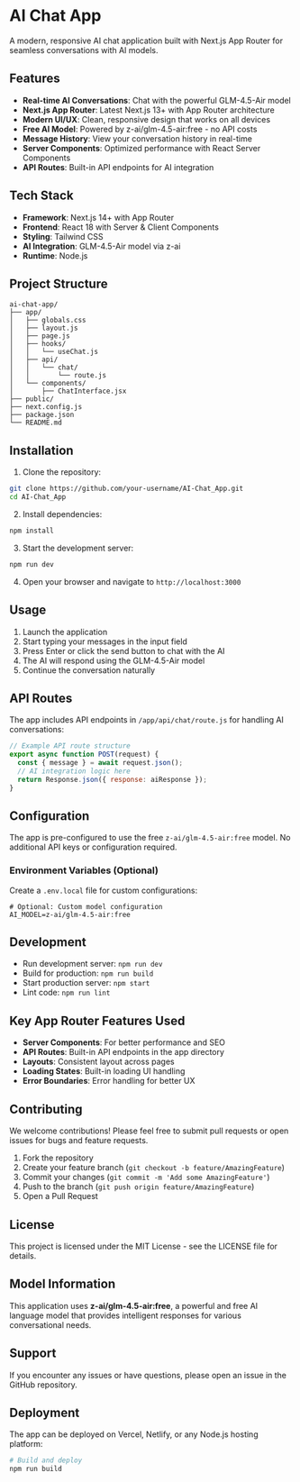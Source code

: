 # AI Chat App

A modern, responsive AI chat application built with Next.js App Router for seamless conversations with AI models.

## Features

- **Real-time AI Conversations**: Chat with the powerful GLM-4.5-Air model
- **Next.js App Router**: Latest Next.js 13+ with App Router architecture
- **Modern UI/UX**: Clean, responsive design that works on all devices
- **Free AI Model**: Powered by z-ai/glm-4.5-air:free - no API costs
- **Message History**: View your conversation history in real-time
- **Server Components**: Optimized performance with React Server Components
- **API Routes**: Built-in API endpoints for AI integration

## Tech Stack

- **Framework**: Next.js 14+ with App Router
- **Frontend**: React 18 with Server & Client Components
- **Styling**: Tailwind CSS
- **AI Integration**: GLM-4.5-Air model via z-ai
- **Runtime**: Node.js

## Project Structure

```
ai-chat-app/
├── app/
│   ├── globals.css
│   ├── layout.js
│   ├── page.js
│   ├── hooks/
│   │   └── useChat.js
│   ├── api/
│   │   └── chat/
│   │       └── route.js
│   └── components/
│       ├── ChatInterface.jsx
├── public/
├── next.config.js
├── package.json
└── README.md
```

## Installation

1. Clone the repository:
```bash
git clone https://github.com/your-username/AI-Chat_App.git
cd AI-Chat_App
```

2. Install dependencies:
```bash
npm install
```

3. Start the development server:
```bash
npm run dev
```

4. Open your browser and navigate to `http://localhost:3000`

## Usage

1. Launch the application
2. Start typing your messages in the input field
3. Press Enter or click the send button to chat with the AI
4. The AI will respond using the GLM-4.5-Air model
5. Continue the conversation naturally

## API Routes

The app includes API endpoints in `/app/api/chat/route.js` for handling AI conversations:

```javascript
// Example API route structure
export async function POST(request) {
  const { message } = await request.json();
  // AI integration logic here
  return Response.json({ response: aiResponse });
}
```

## Configuration

The app is pre-configured to use the free `z-ai/glm-4.5-air:free` model. No additional API keys or configuration required.

### Environment Variables (Optional)

Create a `.env.local` file for custom configurations:

```env
# Optional: Custom model configuration
AI_MODEL=z-ai/glm-4.5-air:free
```

## Development

- Run development server: `npm run dev`
- Build for production: `npm run build`
- Start production server: `npm start`
- Lint code: `npm run lint`

## Key App Router Features Used

- **Server Components**: For better performance and SEO
- **API Routes**: Built-in API endpoints in the app directory
- **Layouts**: Consistent layout across pages
- **Loading States**: Built-in loading UI handling
- **Error Boundaries**: Error handling for better UX

## Contributing

We welcome contributions! Please feel free to submit pull requests or open issues for bugs and feature requests.

1. Fork the repository
2. Create your feature branch (`git checkout -b feature/AmazingFeature`)
3. Commit your changes (`git commit -m 'Add some AmazingFeature'`)
4. Push to the branch (`git push origin feature/AmazingFeature`)
5. Open a Pull Request

## License

This project is licensed under the MIT License - see the LICENSE file for details.

## Model Information

This application uses **z-ai/glm-4.5-air:free**, a powerful and free AI language model that provides intelligent responses for various conversational needs.

## Support

If you encounter any issues or have questions, please open an issue in the GitHub repository.

## Deployment

The app can be deployed on Vercel, Netlify, or any Node.js hosting platform:

```bash
# Build and deploy
npm run build
```